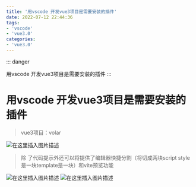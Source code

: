 ```yaml
---
title: '用vscode 开发vue3项目是需要安装的插件'
date: 2022-07-12 22:44:36
tags:
- 'vscode'
- 'vue3.0'
categories:
- 'vue3.0'
---
```


::: danger 

用vscode 开发vue3项目是需要安装的插件
:::

<!-- more -->

# 用vscode 开发vue3项目是需要安装的插件
>vue3项目：volar

![在这里插入图片描述](https://p3-juejin.byteimg.com/tos-cn-i-k3u1fbpfcp/e195d7698ff540f1b3ea7df1afdc8db9~tplv-k3u1fbpfcp-zoom-1.image)

>除 了代码提示外还可以将提供了编辑器快捷分割（将切成两块script style是一块template是一块）和vite预览功能

![在这里插入图片描述](https://p3-juejin.byteimg.com/tos-cn-i-k3u1fbpfcp/1b019b9c18db4b7ab1483cf9a298ee5f~tplv-k3u1fbpfcp-zoom-1.image)
![在这里插入图片描述](https://p3-juejin.byteimg.com/tos-cn-i-k3u1fbpfcp/1a20a00e795b483aa433fb2b792be9a3~tplv-k3u1fbpfcp-zoom-1.image)
